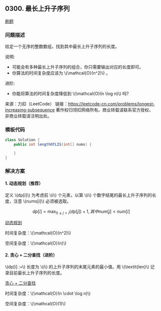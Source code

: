 <script src="https://cdn.bootcss.com/mathjax/2.7.7/MathJax.js?config=TeX-AMS-MML_HTMLorMML"></script>

## 0300. 最长上升子序列

[刷题](qu0300/solu/Solution.java)

### 问题描述

给定一个无序的整数数组，找到其中最长上升子序列的长度。

说明:

* 可能会有多种最长上升子序列的组合，你只需要输出对应的长度即可。
* 你算法的时间复杂度应该为 \\(\mathcal{O}(n^2)\\) 。

进阶: 

* 你能将算法的时间复杂度降低到 \\(\mathcal{O}(n \log n)\\) 吗?

来源：力扣（LeetCode）
链接：https://leetcode-cn.com/problems/longest-increasing-subsequence
著作权归领扣网络所有。商业转载请联系官方授权，非商业转载请注明出处。

### 模板代码

``` java
class Solution {
    public int lengthOfLIS(int[] nums) {

    }
}
```

### 解决方案

#### 1. 动态规划（推荐）

定义 \\(dp[i]\\) 为考虑前 \\(i\\) 个元素，以第 \\(i\\) 个数字结尾的最长上升子序列的长度，注意  \\(nums[i]\\) 必须被选取。

$$
dp[i] = \max_{ 0 \le j \lt i}(dp[j])+1, 其中  num[j] \lt num[i]
$$

[动态规划](qu0300/solu1/Solution.java)

时间复杂度：\\(\mathcal{O}(n^2)\\)

空间复杂度：\\(\mathcal{O}(n)\\)


#### 2. 贪心 + 二分查找（进阶）

\\(dp[i] :=\\) 长度为 \\(i\\) 的上升子序列的末尾元素的最小值。用 \\(\textit{len}\\) 记录目前最长上升子序列的长度。

[贪心 + 二分查找](qu0300/solu2/Solution.java)

时间复杂度：\\(\mathcal{O}(n \cdot \log n)\\)

空间复杂度：\\(\mathcal{O}(1)\\)
